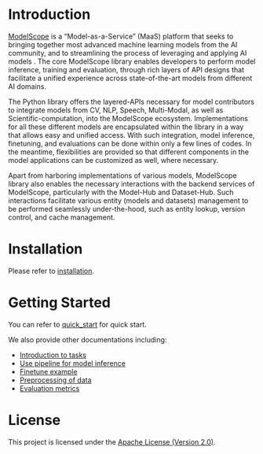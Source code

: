 # Introduction

[ModelScope]( https://www.modelscope.cn) is a “Model-as-a-Service” (MaaS) platform that seeks to bringing together most advanced machine learning models from the AI community, and to streamlining the process of leveraging and applying AI models . The core ModelScope library enables developers to perform model inference, training and evaluation, through rich layers of API designs that facilitate a unified experience across state-of-the-art models from different AI domains.

The Python library offers the layered-APIs necessary for model contributors to integrate models from CV, NLP, Speech, Multi-Modal, as well as Scientific-computation, into the ModelScope ecosystem. Implementations for all these different models are encapsulated within the library in a way that allows easy and unified access. With such integration, model inference, finetuning, and evaluations can be done within only a few lines of codes. In the meantime, flexibilities are provided so that different components in the model applications can be customized as well, where necessary.

Apart from harboring implementations of various models, ModelScope library also enables the necessary interactions with the backend services of ModelScope, particularly with the Model-Hub and Dataset-Hub. Such interactions facilitate various entity (models and datasets) management to be performed seamlessly under-the-hood, such as entity lookup, version control, and cache management. 


# Installation

Please refer to [installation](https://modelscope.cn/docs/%E7%8E%AF%E5%A2%83%E5%AE%89%E8%A3%85).

# Getting Started

You can refer to [quick_start](https://modelscope.cn/docs/%E5%BF%AB%E9%80%9F%E5%BC%80%E5%A7%8B) for quick start.

We also provide other documentations including:
* [Introduction to tasks](https://modelscope.cn/docs/%E4%BB%BB%E5%8A%A1%E7%9A%84%E4%BB%8B%E7%BB%8D)
* [Use pipeline for model inference](https://modelscope.cn/docs/%E6%A8%A1%E5%9E%8B%E7%9A%84%E6%8E%A8%E7%90%86Pipeline)
* [Finetune example](https://modelscope.cn/docs/%E6%A8%A1%E5%9E%8B%E7%9A%84%E8%AE%AD%E7%BB%83Train)
* [Preprocessing of data](https://modelscope.cn/docs/%E6%95%B0%E6%8D%AE%E7%9A%84%E9%A2%84%E5%A4%84%E7%90%86)
* [Evaluation metrics](https://modelscope.cn/docs/%E6%A8%A1%E5%9E%8B%E7%9A%84%E8%AF%84%E4%BC%B0)

# License

This project is licensed under the [Apache License (Version 2.0)](https://github.com/modelscope/modelscope/blob/master/LICENSE).
